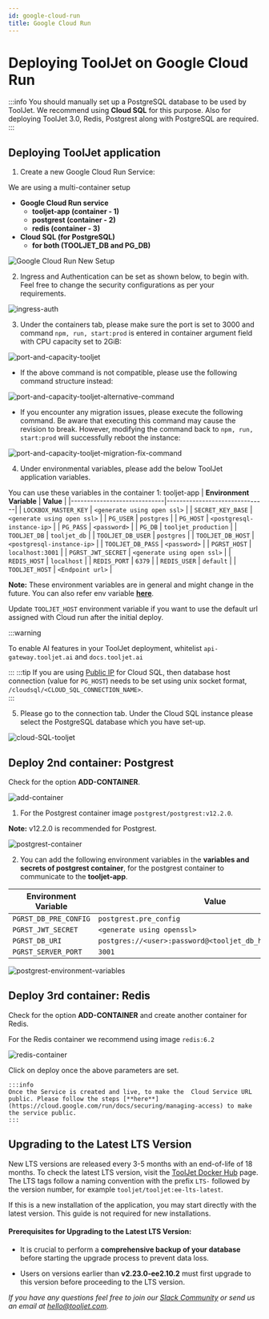 ```yaml
---
id: google-cloud-run
title: Google Cloud Run
---
```


# Deploying ToolJet on Google Cloud Run

:::info
You should manually set up a PostgreSQL database to be used by ToolJet. We recommend using **Cloud SQL** for this purpose.
Also for deploying ToolJet 3.0, Redis, Postgrest along with PostgreSQL are required.
:::

<!-- Follow the steps below to deploy ToolJet on Cloud run with `gcloud` CLI. -->

## Deploying ToolJet application
1. Create a new Google Cloud Run Service:
        
We are using a multi-container setup

- **Google Cloud Run service**
  - **tooljet-app (container - 1)**
  - **postgrest (container - 2)**
  - **redis (container - 3)**
- **Cloud SQL (for PostgreSQL)**
  - **for both (TOOLJET_DB and PG_DB)** 

<div style={{textAlign: 'left'}}>
  <img className="screenshot-full" src="/img/cloud-run/google-cloud-run-setup-V3.png" alt="Google Cloud Run New Setup" />
</div>

2. Ingress and Authentication can be set as shown below, to begin with. Feel free to change the security configurations as per your requirements.

  <div style={{textAlign: 'center'}}>
  <img className="screenshot-full" src="/img/cloud-run/ingress-auth-V3.png" alt="ingress-auth" />
  </div>

3. Under the containers tab, please make sure the port is set to 3000 and command `npm, run, start:prod` is entered in container argument field with CPU capacity set to 2GiB:

  <div style={{textAlign: 'center'}}>
  <img className="screenshot-full" src="/img/cloud-run/port-and-capacity-postgrest-v2.png" alt="port-and-capacity-tooljet" />
  </div>


- If the above command is not compatible, please use the following command structure instead:

 <div style={{textAlign: 'center'}}>
  <img className="screenshot-full" src="/img/cloud-run/port-and-capacity-postgrest-alternative-command.png" alt="port-and-capacity-tooljet-alternative-command" />
  </div>

- If you encounter any migration issues, please execute the following command. Be aware that executing this command may cause the revision to break. However, modifying the command back to `npm, run, start:prod` will successfully reboot the instance:

 <div style={{textAlign: 'center'}}>
  <img className="screenshot-full" src="/img/cloud-run/port-and-capacity-postgrest-migration-fix-command.png" alt="port-and-capacity-tooljet-migration-fix-command" />
  </div>

4. Under environmental variables, please add the below ToolJet application variables. 
  
  You can use these variables in the container 1: tooljet-app
| **Environment Variable**   | **Value**                     |
|-----------------------------|-------------------------------|
| `LOCKBOX_MASTER_KEY`       | `<generate using open ssl>`   |
| `SECRET_KEY_BASE`          | `<generate using open ssl>`   |
| `PG_USER`                  | `postgres`                   |
| `PG_HOST`                  | `<postgresql-instance-ip>`    |
| `PG_PASS`                  | `<password>`                 |
| `PG_DB`                    | `tooljet_production`          |
| `TOOLJET_DB`               | `tooljet_db`      |
| `TOOLJET_DB_USER`          | `postgres`                   |
| `TOOLJET_DB_HOST`          | `<postgresql-instance-ip>`    |
| `TOOLJET_DB_PASS`          | `<password>`                 |
| `PGRST_HOST`               | `localhost:3001`             |
| `PGRST_JWT_SECRET`         | `<generate using open ssl>`   |
| `REDIS_HOST`               | `localhost`                  |
| `REDIS_PORT`               | `6379`                       |
| `REDIS_USER`               | `default`                    |
| `TOOLJET_HOST`             | `<Endpoint url>`             |

**Note:** These environment variables are in general and might change in the future. You can also refer env variable [**here**](/docs/setup/env-vars). 


  Update `TOOLJET_HOST` environment variable if you want to use the default url assigned with Cloud run after the initial deploy.


:::warning

To enable AI features in your ToolJet deployment, whitelist `api-gateway.tooljet.ai` and `docs.tooljet.ai`

:::
:::tip
If you are using [Public IP](https://cloud.google.com/sql/docs/postgres/connect-run) for Cloud SQL, then database host connection (value for `PG_HOST`) needs to be set using unix socket format, `/cloudsql/<CLOUD_SQL_CONNECTION_NAME>`.  
:::


5. Please go to the connection tab. Under the Cloud SQL instance please select the PostgreSQL database which you have set-up.

  <div style={{textAlign: 'center'}}>
  <img className="screenshot-full" src="/img/cloud-run/cloud-SQL-tooljet.png" alt="cloud-SQL-tooljet" />
  </div>

## Deploy 2nd container: Postgrest

Check for the option **ADD-CONTAINER**.

<div style={{textAlign: 'center'}}>
  <img className="screenshot-full" src="/img/cloud-run/add-container.png" alt="add-container" />
  </div>

1. For the Postgrest container image `postgrest/postgrest:v12.2.0`.

  **Note:** v12.2.0 is recommended for Postgrest.


<div style={{textAlign: 'center'}}>
  <img className="screenshot-full" src="/img/cloud-run/postgrest-container.png" alt="postgrest-container" />
  </div>

2. You can add the following environment variables in the **variables and secrets of postgrest container**, for the postgrest container to communicate to the **tooljet-app**.

| **Environment Variable**   | **Value**                                                   |
|-----------------------------|------------------------------------------------------------|
| `PGRST_DB_PRE_CONFIG`      | `postgrest.pre_config`                                      |
| `PGRST_JWT_SECRET`         | `<generate using openssl>`                                  |
| `PGRST_DB_URI`             | `postgres://<user>:password@<tooljet_db_host>/<tooljet_db>` |
| `PGRST_SERVER_PORT`        | `3001`                                                      |

<div style={{textAlign: 'center'}}>
  <img className="screenshot-full" src="/img/cloud-run/postgrest-environment-variables.png" alt="postgrest-environment-variables" />
  </div>


## Deploy 3rd container: Redis

Check for the option **ADD-CONTAINER** and create another container for Redis.

For the Redis container we recommend using image `redis:6.2`

<div style={{textAlign: 'center'}}>
  <img className="screenshot-full" src="/img/cloud-run/redis-container.png" alt="redis-container" />
  </div>


  Click on deploy once the above parameters are set. 

    :::info
    Once the Service is created and live, to make the  Cloud Service URL public. Please follow the steps [**here**](https://cloud.google.com/run/docs/securing/managing-access) to make the service public.
    :::


## Upgrading to the Latest LTS Version

New LTS versions are released every 3-5 months with an end-of-life of 18 months. To check the latest LTS version, visit the [ToolJet Docker Hub](https://hub.docker.com/r/tooljet/tooljet/tags) page. The LTS tags follow a naming convention with the prefix `LTS-` followed by the version number, for example `tooljet/tooljet:ee-lts-latest`.

If this is a new installation of the application, you may start directly with the latest version. This guide is not required for new installations.

#### Prerequisites for Upgrading to the Latest LTS Version:

- It is crucial to perform a **comprehensive backup of your database** before starting the upgrade process to prevent data loss.

- Users on versions earlier than **v2.23.0-ee2.10.2** must first upgrade to this version before proceeding to the LTS version.

*If you have any questions feel free to join our [Slack Community](https://tooljet.com/slack) or send us an email at hello@tooljet.com.*
